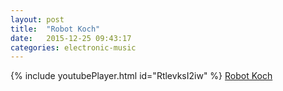 ```yaml
---
layout: post
title:  "Robot Koch"
date:   2015-12-25 09:43:17
categories: electronic-music
---
```

{% include youtubePlayer.html id="RtlevksI2iw" %}
[Robot Koch] 

[Robot Koch]: http://www.robotsdontsleep.com/
